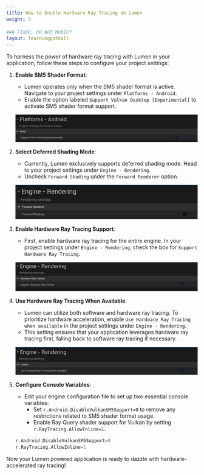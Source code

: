 ```yaml
---
title: How to Enable Hardware Ray Tracing on Lumen
weight: 5

### FIXED, DO NOT MODIFY
layout: learningpathall
---
```


To harness the power of hardware ray tracing with Lumen in your application, follow these steps to configure your project settings:

1. **Enable SM5 Shader Format**:
   - Lumen operates only when the SM5 shader format is active. Navigate to your project settings under `Platforms - Android`.
   - Enable the option labeled `Support Vulkan Desktop [Experimental]` to activate SM5 shader format support.

   ![SM5 Shader Format](images/sm5.png)

2. **Select Deferred Shading Mode**:
   - Currently, Lumen exclusively supports deferred shading mode. Head to your project settings under `Engine - Rendering`.
   - Uncheck `Forward Shading` under the `Forward Renderer` option.

   ![Deferred Shading](images/deferred.png)

3. **Enable Hardware Ray Tracing Support**:
   - First, enable hardware ray tracing for the entire engine. In your project settings under `Engine - Rendering`, check the box for `Support Hardware Ray Tracing`.

   ![Hardware Ray Tracing](images/hwrt.png)

4. **Use Hardware Ray Tracing When Available**:
   - Lumen can utilize both software and hardware ray tracing. To prioritize hardware acceleration, enable `Use Hardware Ray Tracing when available` in the project settings under `Engine - Rendering`.
   - This setting ensures that your application leverages hardware ray tracing first, falling back to software ray tracing if necessary.

   ![Use Hardware Ray Tracing](images/hwrt_lumen.png)

5. **Configure Console Variables**:
   - Edit your engine configuration file to set up two essential console variables:
     - Set `r.Android.DisableVulkanSM5Support=0` to remove any restrictions related to SM5 shader format usage.
     - Enable Ray Query shader support for Vulkan by setting `r.RayTracing.AllowInline=1`.

   ```C
   r.Android.DisableVulkanSM5Support=0
   r.RayTracing.AllowInline=1
   ```

Now your Lumen powered application is ready to dazzle with hardware-accelerated ray tracing! 
